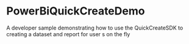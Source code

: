 # PowerBiQuickCreateDemo
A developer sample demonstrating how to use the QuickCreateSDK to creating a dataset and report for user s on the fly
